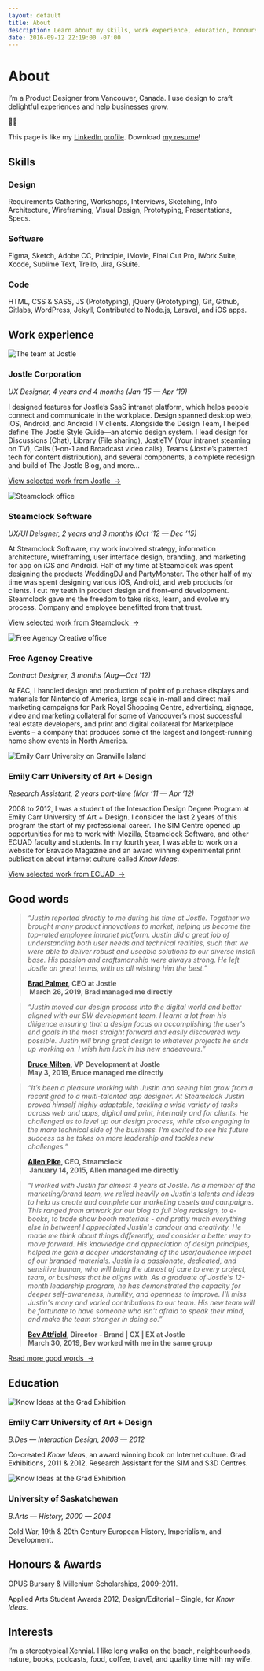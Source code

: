 ```yaml
---
layout: default
title: About
description: Learn about my skills, work experience, education, honours, awards, and interests.
date: 2016-09-12 22:19:00 -07:00
---
```


<div class="mw-900  bp1-u-textAlign-center  u-mar-auto  u-mar-t05  u-mar-b05">
    <h1 class="u-noMargin  u-mar-b01"><strong>About</strong></h1>
    <p class="as-h3">I’m a Product Designer from Vancouver, Canada. I use design to craft delightful experiences and help businesses grow.</p>
    <p class="as-h3  bp1-u-textAlign-center  u-mar-b05">👨‍💻</p>
</div>

<div class="mw-700  u-mar-auto">
    <p class="bp1-u-textAlign-center">This page is like my <a href="https://www.linkedin.com/in/justin-alm-8611b412/">LinkedIn profile</a>. Download <a href="/assets/justin-alm-resume.pdf" title="Resume of Justin Alm">my resume</a>!</p>
</div>

<h2 class="mw-1024  u-pad-t02  u-pad-b00   u-mar-t05  u-mar-b02  u-mar-auto"><strong>Skills</strong></h2>

<div class="mw-1024 u-mar-auto">
    <div class="Grid  Grid--withGutters  u-pad-b00">
      <div class="Grid-cell  u-size1of3">
        <h3 class="as-h4  u-mar-t00  u-mar-b00"><strong>Design</strong></h3>
        <p class="u-mar-t01  u-mar-b00">Requirements Gathering, Workshops, Interviews, Sketching, Info Architecture, Wireframing, Visual Design, Prototyping, Presentations, Specs.</p>
      </div>
      <div class="Grid-cell  u-size1of3">
        <h3 class="as-h4  u-mar-t00  u-mar-b00"><strong>Software</strong></h3>
        <p class="u-mar-t01  u-mar-b00">Figma, Sketch, Adobe CC, Principle, iMovie, Final Cut Pro, iWork Suite, Xcode, Sublime Text, Trello, Jira, GSuite.</p>
      </div>
      <div class="Grid-cell  u-size1of3">
        <h3 class="as-h4  u-mar-t00  u-mar-b00"><strong>Code</strong></h3>
        <p class="u-mar-t01  u-mar-b00">HTML, CSS & SASS, JS (Prototyping), jQuery (Prototyping), Git, Github, Gitlabs, WordPress, Jekyll, Contributed to Node.js, Laravel, and iOS apps.</p>
      </div>
    </div>
</div>

<h2 class="mw-1024  u-pad-t02  u-pad-b00   u-mar-t05  u-mar-b03  u-mar-auto"><strong>Work experience</strong></h2>

<div class="mw-1024 u-mar-auto">
    <div class="Grid  Grid--withGutters  u-pad-b03">
      <div class="Grid-cell  u-size1of2">
        <img src="/assets/about/jostle-overview.jpg" alt="The team at Jostle" />
        <h3 class="as-h4  u-mar-t02  u-mar-b00"><strong>Jostle Corporation</strong></h3>
        <p class="c-grey03  u-mar-t01  u-mar-b01"><em>UX Designer, 4 years and 4 months (Jan ’15 — Apr ’19)</em></p>
        <p class="u-mar-t01  u-mar-b00">I designed features for Jostle’s SaaS intranet platform, which helps people connect and communicate in the workplace. Design spanned desktop web, iOS, Android, and Android TV clients. Alongside the Design Team, I helped define The Jostle Style Guide—an atomic design system. I lead design for Discussions (Chat), Library (File sharing), JostleTV (Your intranet steaming on TV), Calls (1-on-1 and Broadcast video calls), Teams (Jostle’s patented tech for content distribution), and several components, a complete redesign and build of The Jostle Blog, and more…</p>
        <p class="u-mar-t02  u-mar-b02"><a href="/work/jostle/" class="Btn">View selected work from Jostle&nbsp;&nbsp;&rarr;</a></p>
      </div>
      <div class="Grid-cell  u-size1of2">
        <img src="/assets/about/steamclock-overview.jpg" alt="Steamclock office" />
        <h3 class="as-h4  u-mar-t02  u-mar-b00"><strong>Steamclock Software</strong></h3>
        <p class="c-grey03  u-mar-t01  u-mar-b01"><em>UX/UI Deisgner, 2 years and 3 months (Oct ’12 — Dec ’15)</em></p>
        <p class="u-mar-t01  u-mar-b02">At Steamclock Software, my work involved strategy, information architecture, wireframing, user interface design, branding, and marketing for app on iOS and Android. Half of my time at Steamclock was spent designing the products WeddingDJ and PartyMonster. The other half of my time was spent designing various iOS, Android, and web products for clients. I cut my teeth in product design and front-end development. Steamclock gave me the freedom to take risks, learn, and evolve my process. Company and employee benefitted from that trust.</p>
        <p class="u-mar-t02  u-mar-b00"><a href="/work/steamclock-software/" class="Btn">View selected work from Steamclock&nbsp;&nbsp;&rarr;</a></p>
      </div>
      <div class="Grid-cell  u-size1of2">
        <img src="/assets/about/free-agency-creative-overview.jpg" alt="Free Agency Creative office" />
        <h3 class="as-h4  u-mar-t02  u-mar-b00"><strong>Free Agency Creative</strong></h3>
        <p class="c-grey03  u-mar-t01  u-mar-b01"><em>Contract Designer, 3 months (Aug—Oct ’12)</em></p>
        <p class="u-mar-t01  u-mar-b02">At FAC, I handled design and production of point of purchase displays and materials for Nintendo of America, large scale in-mall and direct mail marketing campaigns for Park Royal Shopping Centre, advertising, signage, video and marketing collateral for some of Vancouver’s most successful real estate developers, and print and digital collateral for Marketplace Events – a company that produces some of the largest and longest-running home show events in North America.</p>
      </div>
      <div class="Grid-cell  u-size1of2">
        <img src="/assets/about/ecuad-overview.jpg" alt="Emily Carr University on Granville Island" />
        <h3 class="as-h4  u-mar-t02  u-mar-b00"><strong>Emily Carr University of Art + Design</strong></h3>
        <p class="c-grey03  u-mar-t01  u-mar-b00"><em>Research Assistant, 2 years part-time (Mar ’11 — Apr ’12)</em></p>
        <p class="u-mar-t01  u-mar-b00">2008 to 2012, I was a student of the Interaction Design Degree Program at Emily Carr University of Art + Design. I consider the last 2 years of this program the start of my professional career. The SIM Centre opened up opportunities for me to work with Mozilla, Steamclock Software, and other ECUAD faculty and students. In my fourth year, I was able to work on a website for Bravado Magazine and an award winning experimental print publication about internet culture called <em>Know Ideas</em>.</p>
        <p class="u-mar-t02  u-mar-b00"><a href="/work/ecuad/" class="Btn">View selected work from ECUAD&nbsp;&nbsp;&rarr;</a></p>
      </div>
    </div>
</div>

<h2 class="mw-1024  u-pad-t02  u-pad-b00   u-mar-t05  u-mar-b03  u-mar-auto"><strong>Good words</strong></h2>

<div class="mw-1024  u-mar-auto">
    <div class="Grid  Grid--withGutters  u-pad-b03">
        <div class="Grid-cell  u-size1of2">
            <blockquote class="as-h5  c-grey03  u-noMargin"><p><em>“Justin reported directly to me during his time at Jostle. Together we brought many product innovations to market, helping us become the top-rated employee intranet platform. Justin did a great job of understanding both user needs and technical realities, such that we were able to deliver robust and useable solutions to our diverse install base. His passion and craftsmanship were always strong. He left Jostle on great terms, with us all wishing him the best.”</em></p><p class="as-h6  u-mar-t01  u-mar-b01"><strong><a href="https://www.linkedin.com/in/bjfpalmer/" class="u-cleanLink">Brad Palmer</a>, CEO at Jostle<br> March 26, 2019, Brad managed me directly</strong></p></blockquote>
        </div>
        <div class="Grid-cell  u-size1of2">
            <blockquote class="as-h5  c-grey03  u-noMargin"><p class="truncate"><em>“Justin moved our design process into the digital world and better aligned with our SW development team. I learnt a lot from his diligence ensuring that a design focus on accomplishing the user's end goals in the most straight forward and easily discovered way possible. Justin will bring great design to whatever projects he ends up working on. I wish him luck in his new endeavours.”</em></p>
            <p class="as-h6  u-mar-t01  u-mar-b01"><strong><a href="https://www.linkedin.com/in/bruce-milton-3075163/" class="u-cleanLink">Bruce Milton</a>, VP Development at Jostle<br>May 3, 2019, Bruce managed me directly</strong></p></blockquote>
        </div>
        <div class="Grid-cell  u-size1of2">
            <blockquote class="as-h5  c-grey03  u-noMargin"><p class="truncate"><em>“It’s been a pleasure working with Justin and seeing him grow from a recent grad to a multi-talented app designer. At Steamclock Justin proved himself highly adaptable, tackling a wide variety of tasks across web and apps, digital and print, internally and for clients. He challenged us to level up our design process, while also engaging in the more technical side of the business. I'm excited to see his future success as he takes on more leadership and tackles new challenges.”</em></p><p class="as-h6  u-mar-t01"><strong><a href="https://www.linkedin.com/in/allenpike/" class="u-cleanLink">Allen Pike</a>, CEO, Steamclock<br> January 14, 2015, Allen managed me directly</strong></p></blockquote>
        </div>
        <div class="Grid-cell  u-size1of2">
            <blockquote class="as-h5  c-grey03  u-noMargin"><p class="truncate"><em>“I worked with Justin for almost 4 years at Jostle. As a member of the marketing/brand team, we relied heavily on Justin's talents and ideas to help us create and complete our marketing assets and campaigns. This ranged from artwork for our blog to full blog redesign, to e-books, to trade show booth materials - and pretty much everything else in between! I appreciated Justin's candour and creativity. He made me think about things differently, and consider a better way to move forward. His knowledge and appreciation of design principles, helped me gain a deeper understanding of the user/audience impact of our branded materials. Justin is a passionate, dedicated, and sensitive human, who will bring the utmost of care to every project, team, or business that he aligns with. As a graduate of Jostle's 12-month leadership program, he has demonstrated the capacity for deeper self-awareness, humility, and openness to improve. I'll miss Justin's many and varied contributions to our team. His new team will be fortunate to have someone who isn't afraid to speak their mind, and make the team stronger in doing so.”</em></p><p class="as-h6  u-mar-t01"><strong><a href="https://www.linkedin.com/in/bevattfield/" class="u-cleanLink">Bev Attfield</a>, Director - Brand | CX | EX at Jostle<br>March 30, 2019, Bev worked with me in the same group</strong></p></blockquote>
        </div>
        <div class="Grid-cell  u-size1of1">
            <p class="u-noMargin"><a href="/about/good-words/" class="Btn">Read more good words&nbsp;&nbsp;&rarr;</a></p>
        </div>
    </div>
</div>

<h2 class="mw-1024  u-pad-t00  u-pad-b00   u-mar-t05  u-mar-b03  u-mar-auto"><strong>Education</strong></h2>

<div class="mw-1024 u-mar-auto">
    <div class="Grid  Grid--withGutters  u-pad-b03">
        <div class="Grid-cell  u-size1of2">
            <img src="/assets/about/about-ecuad.jpg" alt="Know Ideas at the Grad Exhibition" />
            <h3 class="as-h4  u-mar-t02  u-mar-b00"><strong>Emily Carr University of Art + Design</strong></h3>
            <p class="c-grey03  u-mar-t01  u-mar-b01"><em>B.Des — Interaction Design, 2008 — 2012</em></p>
            <p class="u-mar-t01  u-mar-b00">Co-created <em>Know Ideas</em>, an award winning book on Internet culture. Grad Exhibitions, 2011 & 2012. Research Assistant for the SIM and S3D Centres.</p>
        </div>
        <div class="Grid-cell  u-size1of2">
            <img src="/assets/about/about-uofs.jpg" alt="Know Ideas at the Grad Exhibition" />
            <h3 class="as-h4  u-mar-t02  u-mar-b00"><strong>University of Saskatchewan</strong></h3>
            <p class="c-grey03  u-mar-t01  u-mar-b01"><em>B.Arts — History, 2000 — 2004</em></p>
            <p class="u-mar-t01  u-mar-b00">Cold War, 19th & 20th Century European History, Imperialism, and Development.</p>
        </div>
        <div class="Grid-cell  u-size1of2">
            <h2 class="u-mar-t02  u-mar-b02"><strong>Honours &amp; Awards</strong></h2>
            <p class="u-mar-t00  u-mar-b01">OPUS Bursary & Millenium Scholarships, 2009-2011.</p>
            <p class="u-mar-t00  u-mar-b00">Applied Arts Student Awards 2012, Design/Editorial – Single, for <em>Know Ideas.</em></p>
        </div>
        <div class="Grid-cell  u-size1of2">
            <h2 class="u-mar-t02  u-mar-b02"><strong>Interests</strong></h2>
            <p class="u-mar-t01  u-mar-b00">I’m a stereotypical Xennial. I like long walks on the beach, neighbourhoods, nature, books, podcasts, food, coffee, travel, and quality time with my wife.</p>
        </div>
    </div>
</div>

<div class="u-mar-b05">&nbsp;</div>